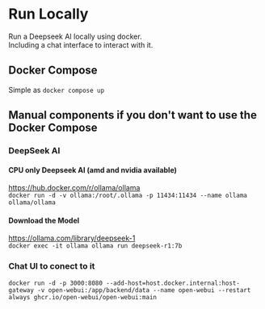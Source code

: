 # Run Locally 
Run a Deepseek AI locally using docker.  
Including a chat interface to interact with it. 

## Docker Compose
Simple as ```docker compose up```



## Manual components if you don't want to use the Docker Compose

### DeepSeek AI 
#### CPU only Deepseek AI (amd and nvidia available) 
https://hub.docker.com/r/ollama/ollama  
```docker run -d -v ollama:/root/.ollama -p 11434:11434 --name ollama ollama/ollama```

#### Download the Model
https://ollama.com/library/deepseek-1  
```docker exec -it ollama ollama run deepseek-r1:7b```

### Chat UI to conect to it 
```docker run -d -p 3000:8080 --add-host=host.docker.internal:host-gateway -v open-webui:/app/backend/data --name open-webui --restart always ghcr.io/open-webui/open-webui:main```
